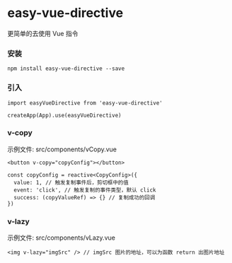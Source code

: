 # easy-vue-directive

更简单的去使用 Vue 指令

### 安装

```
npm install easy-vue-directive --save
```

### 引入

```
import easyVueDirective from 'easy-vue-directive'

createApp(App).use(easyVueDirective)
```

### v-copy

示例文件: src/components/vCopy.vue

```
<button v-copy="copyConfig"></button>

const copyConfig = reactive<CopyConfig>({
  value: 1, // 触发复制事件后，剪切框中的值
  event: 'click', // 触发复制的事件类型，默认 click
  success: (copyValueRef) => {} // 复制成功的回调
})
```

### v-lazy

示例文件: src/components/vLazy.vue

```
<img v-lazy="imgSrc" /> // imgSrc 图片的地址，可以为函数 return 出图片地址

```
